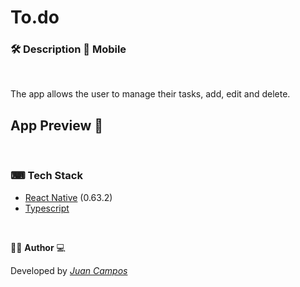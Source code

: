 <h1>
 To.do
</h1>

### 🛠 Description 📲 Mobile

</br>

The app allows the user to manage their tasks, add, edit and delete. 


## App Preview 📱


</br>



### ⌨ Tech Stack

-   [React Native](https://github.com/facebook/react-native) (0.63.2)
-   [Typescript](https://www.typescriptlang.org/)


</br>

👨‍💻 **Author** 💻

Developed by [_Juan Campos_](https://www.linkedin.com/in/juancampos-ferreira/)

